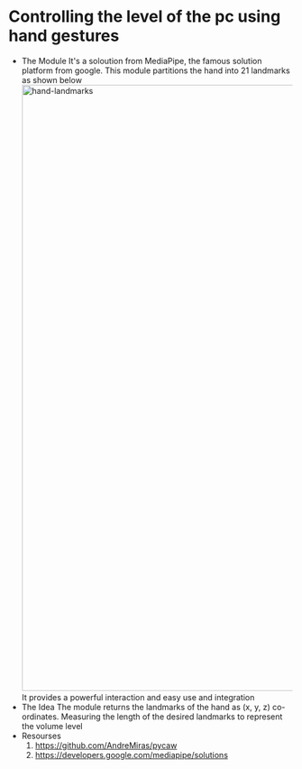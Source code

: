 # Controlling the level of the pc using hand gestures
* The Module
  It's a soloution from MediaPipe, the famous solution platform from google.
  This module partitions the hand into 21 landmarks as shown below
  <img width="1073" alt="hand-landmarks" src="https://github.com/Youssef-Mohammad/Volume-Controlling-using-Hand-Gestures/assets/100593295/b443d18d-06f6-41b6-89a2-e8ce77e5712a">
  It provides a powerful interaction and easy use and integration
* The Idea
  The module returns the landmarks of the hand as (x, y, z) co-ordinates.
  Measuring the length of the desired landmarks to represent the volume level
* Resourses
  1. https://github.com/AndreMiras/pycaw
  2. https://developers.google.com/mediapipe/solutions
  

